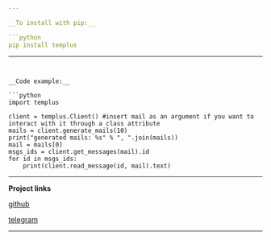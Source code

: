 ```yaml
---

__To install with pip:__

```python
pip install templus

```

---
```


__Code example:__

```python
import templus

client = templus.Client() #insert mail as an argument if you want to interact with it through a class attribute
mails = client.generate_mails(10)
print("generated mails: %s" % ", ".join(mails))
mail = mails[0]
msgs_ids = client.get_messages(mail).id
for id in msgs_ids:
	print(client.read_message(id, mail).text)

```

---

__Project links__

[github](https://github.com/BitterTruth1/templus/tree/main)

[telegram](https://t.me/xarlchat)

---
